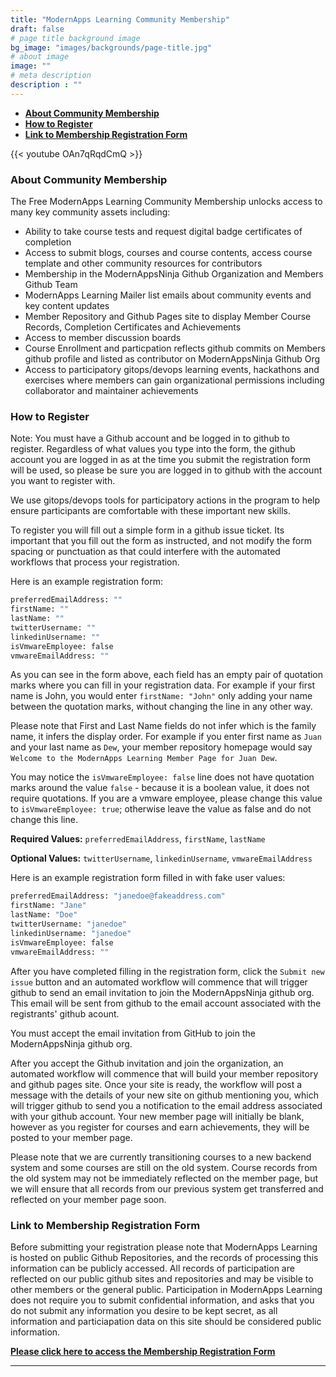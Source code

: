 ```yaml
---
title: "ModernApps Learning Community Membership"
draft: false
# page title background image
bg_image: "images/backgrounds/page-title.jpg"
# about image
image: ""
# meta description
description : ""
---
```


- **[About Community Membership](#about-community-membership)**
- **[How to Register](#how-to-register)**
- **[Link to Membership Registration Form](#link-to-membership-registration-form)**  
  
{{< youtube OAn7qRqdCmQ >}}

### About Community Membership

The Free ModernApps Learning Community Membership unlocks access to many key community assets including:

- Ability to take course tests and request digital badge certificates of completion
- Access to submit blogs, courses and course contents, access course template and other community resources for contributors
- Membership in the ModernAppsNinja Github Organization and Members Github Team
- ModernApps Learning Mailer list emails about community events and key content updates
- Member Repository and Github Pages site to display Member Course Records, Completion Certificates and Achievements
- Access to member discussion boards
- Course Enrollment and particpation reflects github commits on Members github profile and listed as contributor on ModernAppsNinja Github Org
- Access to participatory gitops/devops learning events, hackathons and exercises where members can gain organizational permissions including collaborator and maintainer achievements

### How to Register

Note: You must have a Github account and be logged in to github to register. Regardless of what values you type into the form, the github account you are logged in as at the time you submit the registration form will be used, so please be sure you are logged in to github with the account you want to register with.  

We use gitops/devops tools for participatory actions in the program to help ensure participants are comfortable with these important new skills.  

To register you will fill out a simple form in a github issue ticket. Its important that you fill out the form as instructed, and not modify the form spacing or punctuation as that could interfere with the automated workflows that process your registration.  

Here is an example registration form:

```bash
preferredEmailAddress: ""  
firstName: ""  
lastName: ""  
twitterUsername: ""  
linkedinUsername: ""  
isVmwareEmployee: false  
vmwareEmailAddress: ""
```

As you can see in the form above, each field has an empty pair of quotation marks where you can fill in your registration data. For example if your first name is John, you would enter `firstName: "John"` only adding your name between the quotation marks, without changing the line in any other way.  

Please note that First and Last Name fields do not infer which is the family name, it infers the display order. For example if you enter first name as `Juan` and your last name as `Dew`, your member repository homepage would say `Welcome to the ModernApps Learning Member Page for Juan Dew`.  

You may notice the `isVmwareEmployee: false` line does not have quotation marks around the value `false` - because it is a boolean value, it does not require quotations. If you are a vmware employee, please change this value to `isVmwareEmployee: true`; otherwise leave the value as false and do not change this line.  

**Required Values:** `preferredEmailAddress`, `firstName`, `lastName`  

**Optional Values:** `twitterUsername`, `linkedinUsername`, `vmwareEmailAddress`

Here is an example registration form filled in with fake user values:

```bash
preferredEmailAddress: "janedoe@fakeaddress.com"  
firstName: "Jane"  
lastName: "Doe"  
twitterUsername: "janedoe"  
linkedinUsername: "janedoe"  
isVmwareEmployee: false  
vmwareEmailAddress: ""
```

After you have completed filling in the registration form, click the `Submit new issue` button and an automated workflow will commence that will trigger github to send an email invitation to join the ModernAppsNinja github org. This email will be sent from github to the email account associated with the registrants' github acount. 

You must accept the email invitation from GitHub to join the ModernAppsNinja github org. 

After you accept the Github invitation and join the organization, an automated workflow will commence that will build your member repository and github pages site. Once your site is ready, the workflow will post a message with the details of your new site on github mentioning you, which will trigger github to send you a notification to the email address associated with your github account. Your new member page will initially be blank, however as you register for courses and earn achievements, they will be posted to your member page. 

Please note that we are currently transitioning courses to a new backend system and some courses are still on the old system. Course records from the old system may not be immediately reflected on the member page, but we will ensure that all records from our previous system get transferred and reflected on your member page soon. 

### Link to Membership Registration Form

Before submitting your registration please note that ModernApps Learning is hosted on public Github Repositories, and the records of processing this information can be publicly accessed. All records of participation are reflected on our public github sites and repositories and may be visible to other members or the general public. Participation in ModernApps Learning does not require you to submit confidential information, and asks that you do not submit any information you desire to be kept secret, as all information and particiapation data on this site should be considered public information. 

**[Please click here to access the Membership Registration Form](https://github.com/ModernAppsNinja/modernappsninja.github.io/issues/new?assignees=modernappsninjabot&labels=newuserregistration&template=joinrequest.md&title=Request+to+Join+ModernApps+Ninja+Github+Org)**



--------



